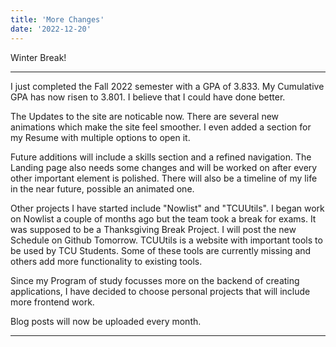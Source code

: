 ```yaml
---
title: 'More Changes'
date: '2022-12-20'
---
```


Winter Break!

---

I just completed the Fall 2022 semester with a GPA of 3.833. My Cumulative GPA has now risen to 3.801. I believe that I could have done better. 

The Updates to the site are noticable now. There are several new animations which make the site feel smoother. I even added a section for my Resume with multiple options to open it. 

Future additions will include a skills section and a refined navigation. The Landing page also needs some changes and will be worked on after every other important element is polished. There will also be a timeline of my life in the near future, possible an animated one. 

Other projects I have started include "Nowlist" and "TCUUtils". I began work on Nowlist a couple of months ago but the team took a break for exams. It was supposed to be a Thanksgiving Break Project. I will post the new Schedule on Github Tomorrow. TCUUtils is a website with important tools to be used by TCU Students. Some of these tools are currently missing and others add more functionality to existing tools. 

Since my Program of study focusses more on the backend of creating applications, I have decided to choose personal projects that will include more frontend work.

Blog posts will now be uploaded every month.

---